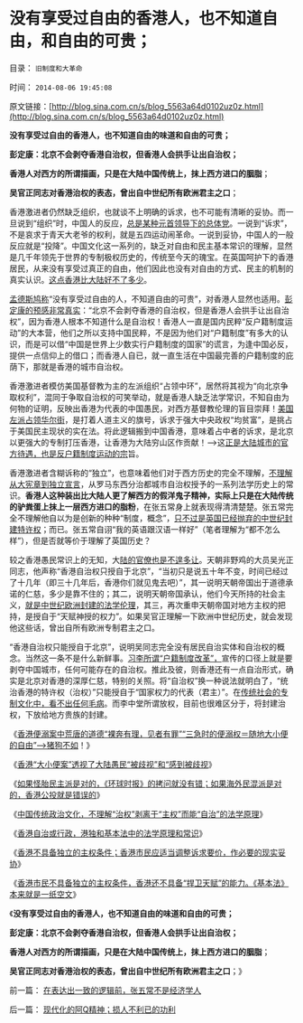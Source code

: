 # 没有享受过自由的香港人，也不知道自由，和自由的可贵；

目录： `旧制度和大革命` 

时间： `2014-08-06 19:45:08` 

原文链接：[http://blog.sina.com.cn/s/blog_5563a64d0102uz0z.html](http://blog.sina.com.cn/s/blog_5563a64d0102uz0z.html)

**没有享受过自由的香港人，也不知道自由的味道和自由的可贵；**

**彭定康：北京不会剥夺香港自治权，但香港人会拱手让出自治权；**

**香港人对西方的所谓描画，只是在大陆中国传统上，抹上西方进口的胭脂**；

**吴官正同志对香港治权的表态，曾出自中世纪所有欧洲君主之口**；

香港激进者仍然缺乏组织，也就谈不上明确的诉求，也不可能有清晰的妥协。而一旦说到“组织”时，中国人的反应，[总是某种元首领导下的总体党](../../../2012/10/22/公有制民主中“个人没有意义”的集体主义的“愚民”.md)。一说到“诉求”，不是哀求于青天大老爷的权利，就是五四运动闹革命。一说到妥协，中国人的一般反应就是“投降”。中国文化这一系列的，缺乏对自由和民主基本常识的理解，显然是几千年领先于世界的专制极权历史的，传统至今天的瑰宝。在英国呵护下的香港居民，从来没有享受过真正的自由，他们因此也没有对自由的方式、民主的机制的真实认识。[这点香港比大陆好不了多少](../../../2014/7/2/《环球时报》确实拷问了香港公投：什么是真正的民主？.md)。

[孟德斯鸠称](../../../2013/9/7/孟德斯鸠《论法的精神》与《人民日报》的专制共识.md)“没有享受过自由的人，不知道自由的可贵”，对香港人显然也适用。[彭定康的预感非常真实](../../../2014/7/7/北京和香港人，对于自治权概念，均与国际社会一般理解迥异.md)：“北京不会剥夺香港的自治权，但是香港人会拱手让出自治权”，因为香港人根本不知道什么是自治权！香港人一直是国内民粹“反户籍制度运动”的大本营，他们之所以支持中国民粹，不是因为他们对“户籍制度”有多大的认识，而是可以借“中国是世界上少数实行户籍制度的国家”的谎言，为逢中国必反，提供一点信仰上的借口；而香港人自已，就一直生活在中国最完善的户籍制度的庇荫下，那就是香港的城市自治权。

香港激进者模仿美国基督教为主的左派组织“占领中环”，居然将其视为“向北京争取权利”，混同于争取自治权的可笑举动，就是香港人缺乏法学常识，不知自由为何物的证明，反映出香港为代表的中国愚民，对西方基督教伦理的盲目崇拜！[美国左派占领华尔街](../../../2011/10/18/NoPrivateNotax！美国茶党和中国乌有之乡.md)，是打着人道主义的旗号，诉求于强大中央政权“均贫富”，是挑占于美国民主现状的实在法。将此逻辑搬到中国香港，意味着占中者的诉求，是北京以更强大的专制打压香港，让香港为大陆穷山区作贡献！——>这[正是大陆城市的官方待遇，也是反户籍制度运动的宗](../../../2009/8/31/城乡博羿的公平根据是什么？.md)旨。

香港激进者含糊诉称的“独立”，也意味着他们对于西方历史的完全不理解，[不理解从大宪章到独立宣言](../../../2011/11/29/简明英国千年史的四个阶段.md)，从罗马东西分治都城市自治权授予的一系列法学历史上的常识。**香港人这种装出比大陆人更了解西方的假洋鬼子精神，实际上只是在大陆传统的驴粪蛋上抹上一层西方进口的脂粉**，在张五常身上就表现得清清楚楚。张五常完全不理解他自以为是创新的种种“制度，概念”，[只不过是英国已经抛弃的中世纪封建特许权](../../../2012/10/16/马克思主义和三权分立都是空中楼阁；.md)；而已。张五常自诩“我的英语跟汉语一样好”（笔者理解为“都不怎么样”），但是否就等价于理解了英国历史？

较之香港愚民常识上的无知，大[陆的官僚也是不遑多让](../../../2013/9/23/毛主席的文革可以说是挺伟大的.md)。天朝非野鸡的大员吴光正同志，他声称“香港自治权只授自于北京”，“当初只是说五十年不变，时间已经过了十几年（即三十几年后，香港你们就见鬼去吧）”，其一说明天朝帝国出于道德承诺的仁慈，多少是靠不住的；其二，说明天朝帝国承认，他们今天所持的社会主义，[就是中世纪欧洲封建的法学伦理](../../../2013/6/9/被马克思主义误导封建Feudalism和赵冈教授.md)，其三，再次重申天朝帝国对地方主权的把持，是授自于“天赋神授的权力”。如果吴官正理解一下欧洲中世纪历史，就会发现他这些话，曾出自所有欧洲专制君主之口。

“香港自治权只能授自于北京”，说明吴同志完全没有居民自治实体和自治权的概念。当然这一条不是什么新鲜事。[习李所谓“户籍制度改革”，](../../../2013/6/22/临时工发飚，反户籍制度概念混乱的借题发挥.md)宣传的口径上就是要剥夺中国城市，任何可能存在的自治权。推此及彼，则香港还有一点自治形式，确实是北京对香港的深厚仁慈，特别的关照。将“自治权”换一种说法就明白了，“统治香港的特许权（治权）”只能授自于“国家权力的代表（君主）”。在[传统社会的专制文化中，看不出任何毛病](../../../2014/7/11/香港自治或行政，港独和基本法中的法学原理和常识；.md)。而李中堂所谓放权，目前也很难区分于，将封建治权，下放给地方贵族的封建。

《[香港便溺案中荒唐的道德“裸奔有理，见者有罪”“三急时的便溺权＝随地大小便的自由”——>猪狗不如](../../../2014/4/24/“裸奔有理，见者有罪”的维权，猪狗不如的“便溺自由”.md)！》

《[香港“大小便案”透视了大陆愚民“被歧视”和“感到被歧视](../../../2014/5/12/香港“随地大小便起哄案”是大陆公知的集体丑闻；.md)》

《[如果怪胎民主派是对的，《环球时报》的拷问就没有错；如果海外民混派是对的，香港公投就是错误的](../../../2014/7/2/《环球时报》确实拷问了香港公投：什么是真正的民主？.md)》

《[中国传统政治文化，不理解“治权”剥离于“主权”而能“自治”的法学原理](../../../2014/7/7/香港如果真的是一个自由港，香港经济体系就不会崩溃；.md)》

《[香港自治或行政，港独和基本法中的法学原理和常识](../../../2014/7/11/香港自治或行政，港独和基本法中的法学原理和常识；.md)》

《[香港不具备独立的主权条件；香港市民应适当调整诉求要价，作必要的现实妥协](../../../2014/7/20/香港不具备独立的主权条件.md)》

《[香港市民不具备独立的主权条件，香港还不具备“捍卫天赋”的能力。《基本法》本来就是一纸空文](../../../2014/8/5/“天赋权力”的科学含义是“无限制争取”，“天”不是主权实体；.md)》

《**没有享受过自由的香港人，也不知道自由的味道和自由的可贵；**

**彭定康：北京不会剥夺香港自治权，但香港人会拱手让出自治权；**

**香港人对西方的所谓描画，只是在大陆中国传统上，抹上西方进口的胭脂**；

**吴官正同志对香港治权的表态，曾出自中世纪所有欧洲君主之口**；》

前一篇： [在表达出一致的逻辑前，张五常不是经济学人](../../../2014/8/7/在表达出一致的逻辑前，张五常不是经济学人.md)

后一篇： [现代化的阿Q精神；损人不利已的功利](../../../2014/8/6/现代化的阿Q精神；损人不利已的功利.md)

